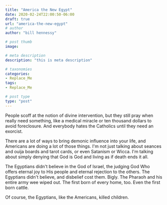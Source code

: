 ```yaml
---
title: "America the New Egypt"
date: 2020-02-24T22:00:50-06:00
draft: true
url: "america-the-new-egypt"
# author
author: "bill hennessy"

# post thumb
image: 

# meta description
description: "this is meta description"

# taxonomies
categories: 
- Replace_Me
tags:
- Replace_Me

# post type
type: "post"
---
```


People scoff at the notion of divine intervention, but they still pray when really need something, like a medical miracle or ten thousand dollars to avoid foreclosure. And everybody hates the Catholics until they need an exorcist. 

There are a lot of ways to bring demonic influence into your life, and Americans are doing a lot of those things. I'm not just talking about seances and ouija boards and tarot cards, or even Satanism or Wicca. I'm talking about simply denying that God is God and living as if death ends it all. 

The Egyptians didn't believe in the God of Israel, the judging God Who offers eternal joy to His people and eternal rejection to the others. The Egyptians didn't believe, and disbelief cost them. Bigly. The Pharaoh and his entire army wee wiped out. The first born of every home, too. Even the first born cattle. 

Of course, the Egyptians, like the Americans, killed children. 